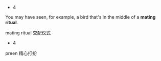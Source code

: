 * 4

You may have seen, for example, a bird that's in the middle of a **mating ritual**.

mating ritual                                            交配仪式



* 4

preen                                       精心打扮


